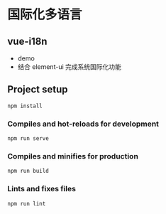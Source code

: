 # 国际化多语言

## vue-i18n
 - demo
 - 结合 element-ui 完成系统国际化功能

## Project setup
```
npm install
```

### Compiles and hot-reloads for development
```
npm run serve
```

### Compiles and minifies for production
```
npm run build
```

### Lints and fixes files
```
npm run lint
```

